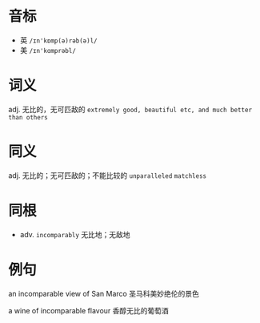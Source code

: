 # 音标

- 英 `/ɪn'kɒmp(ə)rəb(ə)l/`
- 美 `/ɪn'kɑmprəbl/`

# 词义

adj. 无比的，无可匹敌的
`extremely good, beautiful etc, and much better than others`

# 同义

adj. 无比的；无可匹敌的；不能比较的
`unparalleled` `matchless`

# 同根

- adv. `incomparably` 无比地；无敌地

# 例句

an incomparable view of San Marco
圣马科美妙绝伦的景色

a wine of incomparable flavour
香醇无比的葡萄酒


